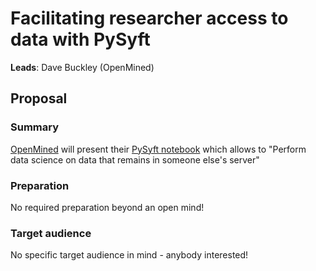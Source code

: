 # Facilitating researcher access to data with PySyft

**Leads**: Dave Buckley (OpenMined)

## Proposal

### Summary

[OpenMined](https://openmined.org/) will present their [PySyft notebook](https://github.com/OpenMined/PySyft) which allows to "Perform data science on data that remains in someone else's server"

### Preparation

No required preparation beyond an open mind!



### Target audience

No specific target audience in mind - anybody interested!
